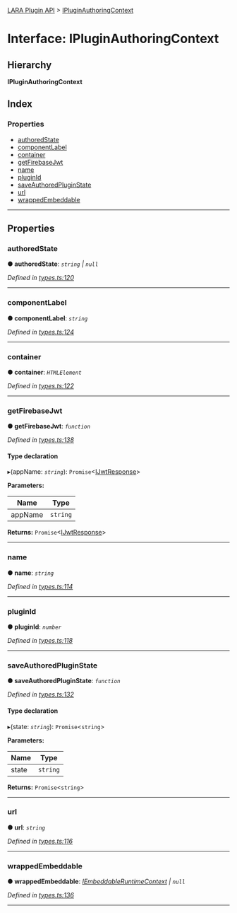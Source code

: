 [LARA Plugin API](../README.md) > [IPluginAuthoringContext](../interfaces/ipluginauthoringcontext.md)

# Interface: IPluginAuthoringContext

## Hierarchy

**IPluginAuthoringContext**

## Index

### Properties

* [authoredState](ipluginauthoringcontext.md#authoredstate)
* [componentLabel](ipluginauthoringcontext.md#componentlabel)
* [container](ipluginauthoringcontext.md#container)
* [getFirebaseJwt](ipluginauthoringcontext.md#getfirebasejwt)
* [name](ipluginauthoringcontext.md#name)
* [pluginId](ipluginauthoringcontext.md#pluginid)
* [saveAuthoredPluginState](ipluginauthoringcontext.md#saveauthoredpluginstate)
* [url](ipluginauthoringcontext.md#url)
* [wrappedEmbeddable](ipluginauthoringcontext.md#wrappedembeddable)

---

## Properties

<a id="authoredstate"></a>

###  authoredState

**● authoredState**: *`string` \| `null`*

*Defined in [types.ts:120](../../../lara-typescript/src/plugin-api/types.ts#L120)*

___
<a id="componentlabel"></a>

###  componentLabel

**● componentLabel**: *`string`*

*Defined in [types.ts:124](../../../lara-typescript/src/plugin-api/types.ts#L124)*

___
<a id="container"></a>

###  container

**● container**: *`HTMLElement`*

*Defined in [types.ts:122](../../../lara-typescript/src/plugin-api/types.ts#L122)*

___
<a id="getfirebasejwt"></a>

###  getFirebaseJwt

**● getFirebaseJwt**: *`function`*

*Defined in [types.ts:138](../../../lara-typescript/src/plugin-api/types.ts#L138)*

#### Type declaration
▸(appName: *`string`*): `Promise`<[IJwtResponse](ijwtresponse.md)>

**Parameters:**

| Name | Type |
| ------ | ------ |
| appName | `string` |

**Returns:** `Promise`<[IJwtResponse](ijwtresponse.md)>

___
<a id="name"></a>

###  name

**● name**: *`string`*

*Defined in [types.ts:114](../../../lara-typescript/src/plugin-api/types.ts#L114)*

___
<a id="pluginid"></a>

###  pluginId

**● pluginId**: *`number`*

*Defined in [types.ts:118](../../../lara-typescript/src/plugin-api/types.ts#L118)*

___
<a id="saveauthoredpluginstate"></a>

###  saveAuthoredPluginState

**● saveAuthoredPluginState**: *`function`*

*Defined in [types.ts:132](../../../lara-typescript/src/plugin-api/types.ts#L132)*

#### Type declaration
▸(state: *`string`*): `Promise`<`string`>

**Parameters:**

| Name | Type |
| ------ | ------ |
| state | `string` |

**Returns:** `Promise`<`string`>

___
<a id="url"></a>

###  url

**● url**: *`string`*

*Defined in [types.ts:116](../../../lara-typescript/src/plugin-api/types.ts#L116)*

___
<a id="wrappedembeddable"></a>

###  wrappedEmbeddable

**● wrappedEmbeddable**: *[IEmbeddableRuntimeContext](iembeddableruntimecontext.md) \| `null`*

*Defined in [types.ts:136](../../../lara-typescript/src/plugin-api/types.ts#L136)*

___

